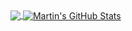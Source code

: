<a href="https://github.com/MartinHeinz/MartinHeinz">
  <img align="center" src="https://github-readme-stats.vercel.app/api/top-langs/?username=ylzon&hide=roff,html&title_color=ffffff&text_color=c9cacc&icon_color=2bbc8a&bg_color=1d1f21" />
</a>
<a href="https://github.com/MartinHeinz/MartinHeinz">
  <img align="center" src="https://github-readme-stats.vercel.app/api?username=ylzon&show_icons=true&line_height=27&count_private=true&title_color=ffffff&text_color=c9cacc&icon_color=2bbc8a&bg_color=1d1f21" alt="Martin's GitHub Stats" />
</a>

<!--<a href="https://github.com/cyberpunk-ui/cyberpunk-vue">
  <img align="center" src="https://github-readme-stats.vercel.app/api/pin/?username=cyberpunk-ui&repo=cyberpunk-vue&title_color=ffffff&text_color=c9cacc&icon_color=2bbc8a&bg_color=1d1f21" />
</a>    
<a href="https://github.com/cyberpunk-ui/cyberpunk-react">
  <img align="center" src="https://github-readme-stats.vercel.app/api/pin/?username=cyberpunk-ui&repo=cyberpunk-react&title_color=ffffff&text_color=c9cacc&icon_color=2bbc8a&bg_color=1d1f21" />
</a>    
-->
<!--
<a href="https://github.com/ylzon/python-demo">
  <img align="center" src="https://github-readme-stats.vercel.app/api/pin/?username=ylzon&repo=python-demo&title_color=ffffff&text_color=c9cacc&icon_color=2bbc8a&bg_color=1d1f21" />
</a>
<a href="https://github.com/ylzon/node-demo">
  <img align="center" src="https://github-readme-stats.vercel.app/api/pin/?username=ylzon&repo=node-demo&title_color=ffffff&text_color=c9cacc&icon_color=2bbc8a&bg_color=1d1f21" />
</a>
-->
